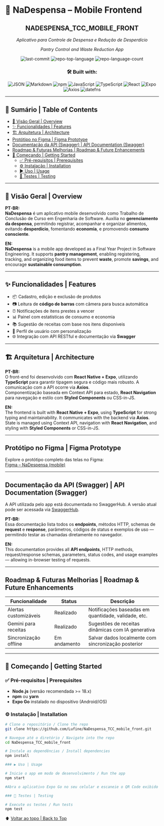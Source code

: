 # 📱 NaDespensa – Mobile Frontend  

<div align="center">

<h2>NADESPENSA_TCC_MOBILE_FRONT</h2>
<p><em>Aplicativo para Controle de Despensa e Redução de Desperdício</em></p>
<p><em>Pantry Control and Waste Reduction App</em></p>

<img alt="last-commit" src="https://img.shields.io/github/last-commit/Lufine/NaDespensa_TCC_mobile_front?style=flat&logo=git&logoColor=white&color=0080ff">
<img alt="repo-top-language" src="https://img.shields.io/github/languages/top/Lufine/NaDespensa_TCC_mobile_front?style=flat&color=0080ff">
<img alt="repo-language-count" src="https://img.shields.io/github/languages/count/Lufine/NaDespensa_TCC_mobile_front?style=flat&color=0080ff">

<br>

### 🛠️​​ Built with:
<img alt="JSON" src="https://img.shields.io/badge/JSON-000000.svg?style=flat&logo=JSON&logoColor=white">
<img alt="Markdown" src="https://img.shields.io/badge/Markdown-000000.svg?style=flat&logo=Markdown&logoColor=white">
<img alt="npm" src="https://img.shields.io/badge/npm-CB3837.svg?style=flat&logo=npm&logoColor=white">
<img alt="JavaScript" src="https://img.shields.io/badge/JavaScript-F7DF1E.svg?style=flat&logo=JavaScript&logoColor=black">
<img alt="TypeScript" src="https://img.shields.io/badge/TypeScript-3178C6.svg?style=flat&logo=TypeScript&logoColor=white">
<img alt="React" src="https://img.shields.io/badge/React-61DAFB.svg?style=flat&logo=React&logoColor=black">
<img alt="Expo" src="https://img.shields.io/badge/Expo-000020.svg?style=flat&logo=Expo&logoColor=white">
<img alt="Axios" src="https://img.shields.io/badge/Axios-5A29E4.svg?style=flat&logo=Axios&logoColor=white">
<img alt="datefns" src="https://img.shields.io/badge/datefns-770C56.svg?style=flat&logo=date-fns&logoColor=white">

</div>

---

## 📑 Sumário | Table of Contents

- [📖 Visão Geral | Overview](#-visão-geral--overview)
- [✨ Funcionalidades | Features](#-funcionalidades--features)
- [🏗 Arquitetura | Architecture](#-arquitetura--architecture)
- [Protótipo no Figma | Figma Prototype](#protótipo-no-figma--figma-prototype)
- [Documentação da API (Swagger) | API Documentation (Swagger)](#documentação-da-api-swagger--api-documentation-swagger)
- [Roadmap & Futuras Melhorias | Roadmap & Future Enhancements](#roadmap--futuras-melhorias--roadmap--future-enhancements)
- [🚀 Começando | Getting Started](#-começando--getting-started)
  - [✅ Pré-requisitos | Prerequisites](#-pré-requisitos--prerequisites)
  - [⚙️ Instalação | Installation](#-começando--getting-started)
  - [▶️ Uso | Usage](#-começando--getting-started)
  - [🧪 Testes | Testing](#-começando--getting-started)

---

## 📖 Visão Geral | Overview

**PT-BR:**  
**NaDespensa** é um aplicativo mobile desenvolvido como Trabalho de Conclusão de Curso em Engenharia de Software. Auxilia no **gerenciamento da despensa**, permitindo registrar, acompanhar e organizar alimentos, evitando **desperdício**, fomentando **economia**, e promovendo **consumo consciente**.

**EN:**  
**NaDespensa** is a mobile app developed as a Final Year Project in Software Engineering. It supports **pantry management**, enabling registering, tracking, and organizing food items to prevent **waste**, promote **savings**, and encourage **sustainable consumption**.

---

## ✨ Funcionalidades | Features

- 📦 Cadastro, edição e exclusão de produtos  
- 📷 Leitura de **código de barras** com câmera para busca automática  
- ⏰ Notificações de itens prestes a vencer  
- 📊 Painel com estatísticas de consumo e economia  
- 📚 Sugestão de receitas com base nos itens disponíveis  
- 👤 Perfil de usuário com personalização  
- 🌐 Integração com API RESTful e documentação via **Swagger**

---

## 🏗 Arquitetura | Architecture

**PT-BR:**  
O front-end foi desenvolvido com **React Native + Expo**, utilizando **TypeScript** para garantir tipagem segura e código mais robusto. A comunicação com a API ocorre via **Axios**.  
Componentização baseada em Context API para estado, **React Navigation** para navegação e estilo com **Styled Components** ou CSS-in-JS.

**EN:**  
The frontend is built with **React Native + Expo**, using **TypeScript** for strong typing and maintainability. It communicates with the backend via **Axios**. State is managed using Context API, navigation with **React Navigation**, and styling with **Styled Components** or CSS-in-JS.

---

##  Protótipo no Figma | Figma Prototype

Explore o protótipo completo das telas no Figma:  
[Figma – NaDespensa (mobile)](https://www.figma.com/proto/fUtorGfVGX64MFEcBjx7qO/NaDespensa---Screens--mobile-?node-id=4-75&p=f&t=1bcE3Y7N7LFCXoHE-1&scaling=scale-down&content-scaling=fixed&page-id=0%3A1&starting-point-node-id=4%3A75)

---

##  Documentação da API (Swagger) | API Documentation (Swagger)

A API utilizada pelo app está documentada no SwaggerHub. A versão atual pode ser acessada via [SwaggerHub](https://app.swaggerhub.com/apis/Leozin/NaDespensa-API/1.0.0).

**PT-BR:**  
Essa documentação lista todos os **endpoints**, métodos HTTP, schemas de **request** e **response**, parâmetros, códigos de status e exemplos de uso — permitindo testar as chamadas diretamente no navegador.

**EN:**  
This documentation provides all **API endpoints**, HTTP methods, request/response schemas, parameters, status codes, and usage examples — allowing in-browser testing of requests.

---

##  Roadmap & Futuras Melhorias | Roadmap & Future Enhancements

| Funcionalidade | Status | Descrição |
|----------------|--------|-----------|
| Alertas customizáveis |  Realizado | Notificações baseadas em quantidade, validade, etc. |
| Gemini para receitas |  Realizado | Sugestões de receitas dinâmicas com IA generativa |
| Sincronização offline |  Em andamento | Salvar dados localmente com sincronização posterior |

---

## 🚀 Começando | Getting Started

### ✅ Pré-requisitos | Prerequisites

- **Node.js** (versão recomendada >= 18.x)  
- **npm** ou **yarn**  
- **Expo Go** instalado no dispositivo (Android/iOS)

### ⚙️ Instalação | Installation

```bash
# Clone o repositório / Clone the repo
git clone https://github.com/Lufine/NaDespensa_TCC_mobile_front.git

# Navegue até o diretório / Navigate into the repo
cd NaDespensa_TCC_mobile_front

# Instale as dependências / Install dependencies
npm install

### ▶️ Uso | Usage

# Inicie o app em modo de desenvolvimento / Run the app
npm start

#Abra o aplicativo Expo Go no seu celular e escaneie o QR Code exibido no terminal para iniciar.

### 🧪 Testes | Testing

# Execute os testes / Run tests
npm test
```

⬆ [Voltar ao topo | Back to Top](#-nadespensa--mobile-frontend) 
